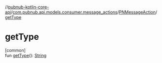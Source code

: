 //[pubnub-kotlin-core-api](../../../index.md)/[com.pubnub.api.models.consumer.message_actions](../index.md)/[PNMessageAction](index.md)/[getType](get-type.md)

# getType

[common]\
fun [getType](get-type.md)(): [String](https://kotlinlang.org/api/latest/jvm/stdlib/kotlin-stdlib/kotlin/-string/index.html)
